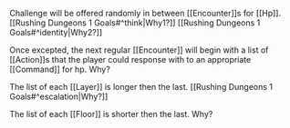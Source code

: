 Challenge will be offered randomly in between [[Encounter]]s for [[Hp]]. [[Rushing Dungeons 1 Goals#^think|Why1?]]  [[Rushing Dungeons 1 Goals#^identity|Why2?]] 

Once excepted, the next regular [[Encounter]] will begin with a list of [[Action]]s that the player could response with to an appropriate [[Command]] for hp. Why?

The list of each [[Layer]] is longer then the last. [[Rushing Dungeons 1 Goals#^escalation|Why?]]

The list of each [[Floor]] is shorter then the last. Why?

